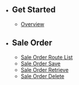 -   ## Get Started
    -   [Overview](/{{route}}/{{version}}/overview)
-   ## Sale Order
    -   [Sale Order Route List](/{{route}}/{{version}}/saleOrder/routes)
    -   [Sale Order Save](/{{route}}/{{version}}/saleOrder/save)
    -   [Sale Order Retrieve](/{{route}}/{{version}}/saleOrder/retrieve)
    -   [Sale Order Delete][saleOrderDelete]

[saleOrderDelete]: /{{route}}/{{version}}/saleOrder/delete
